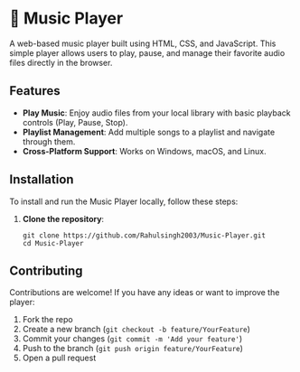 <h1>🎵 Music Player</h1>

<p>A web-based music player built using HTML, CSS, and JavaScript. This simple player allows users to play, pause, and manage their favorite audio files directly in the browser.</p>

<h2>Features</h2>
<ul>
  <li><strong>Play Music</strong>: Enjoy audio files from your local library with basic playback controls (Play, Pause, Stop).</li>
  <li><strong>Playlist Management</strong>: Add multiple songs to a playlist and navigate through them.</li>
  <li><strong>Cross-Platform Support</strong>: Works on Windows, macOS, and Linux.</li>
</ul>



<h2>Installation</h2>
<p>To install and run the Music Player locally, follow these steps:</p>

<ol>
  <li><strong>Clone the repository</strong>:
    <pre><code>git clone https://github.com/Rahulsingh2003/Music-Player.git
cd Music-Player</code></pre>
  </li>
</ol>


<h2>Contributing</h2>
<p>Contributions are welcome! If you have any ideas or want to improve the player:</p>
<ol>
  <li>Fork the repo</li>
  <li>Create a new branch (<code>git checkout -b feature/YourFeature</code>)</li>
  <li>Commit your changes (<code>git commit -m 'Add your feature'</code>)</li>
  <li>Push to the branch (<code>git push origin feature/YourFeature</code>)</li>
  <li>Open a pull request</li>
</ol>

